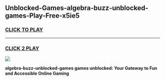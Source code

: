 
## Unblocked-Games-algebra-buzz-unblocked-games-Play-Free-x5ie5
<h3>
<a href="https://premium76.site?title=algebra-buzz-unblocked-games&ref=24M">CLICK TO PLAY</a></h3>
<hr>

<h3>
<a href="https://premium76.site?title=algebra-buzz-unblocked-games&ref=24M">CLICK 2 PLAY</a>
  
</h3>

<a href="https://premium76.site?title=algebra-buzz-unblocked-games&ref=24M"><img src="https://clearcache.store/games.png"></a>


**algebra-buzz-unblocked-games games unblocked: Your Gateway to Fun and Accessible Online Gaming**
